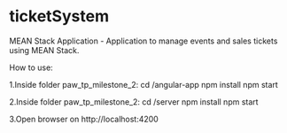 # ticketSystem
MEAN Stack Application - Application to manage events and sales tickets using MEAN Stack.

How to use:

1.Inside folder paw_tp_milestone_2:
cd /angular-app
npm install
npm start


2.Inside folder paw_tp_milestone_2:
cd /server
npm install
npm start

3.Open browser on http://localhost:4200

